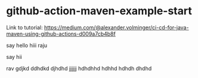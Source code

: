 # github-action-maven-example-start
Link to tutorial: https://medium.com/@alexander.volminger/ci-cd-for-java-maven-using-github-actions-d009a7cb4b8f

say hello
hiii raju

say hii

rav
gdjkd
ddhdkd
djhdhd
jjjjjj
hdhdhhd
hdhhd
hdhdh
dhdhd
